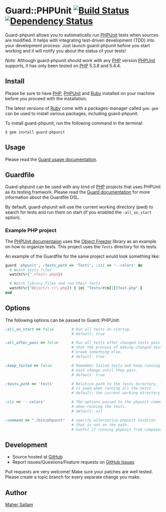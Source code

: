 Guard::PHPUnit [![Build Status](https://secure.travis-ci.org/Maher4Ever/guard-phpunit.png)](http://travis-ci.org/Maher4Ever/guard-phpunit) [![Dependency Status](https://gemnasium.com/Maher4Ever/guard-phpunit.png?branch=master)](https://gemnasium.com/Maher4Ever/guard-phpunit)
==============

Guard-phpunit allows you to automatically run [PHPUnit][6] tests when sources
are modified. It helps with integrating test-driven development (TDD) into
your development process: Just launch guard-phpunit before you start working
and it will notify you about the status of your tests!

*Note*: Although guard-phpunit should work with any [PHP][7] version [PHPUnit][6] supports,
it has only been tested on [PHP][7] 5.3.8 and 5.4.4.

Install
-------

Please be sure to have [PHP][7], [PHPUnit][6] and [Ruby][1] installed on your machine before
you proceed with the installation.

The latest versions of [Ruby][1] come with a packages-manager called `gem`. `gem` can be used to
install various packages, including guard-phpunit.

To install guard-phpunit, run the following command in the terminal:

```shell
$ gem install guard-phpunit
```

Usage
-----

Please read the [Guard usage documentation][3].

Guardfile
---------

Guard-phpunit can be used with any kind of [PHP][7] projects that uses PHPUnit as
its testing framwork. Please read the [Guard documentation][3] for more information
about the Guardfile DSL.

By default, guard-phpunit will use the current working directory (pwd) to
search for tests and run them on start (if you enabled the `:all_on_start` option).

### Example PHP project

The [PHPUnit documentaion][4] uses the [Object Freezer][5] library as an example on how
to organize tests. This project uses the `Tests` directory for its tests.

An example of the Guardfile for the same project would look
something like:

```ruby
guard 'phpunit', :tests_path => 'Tests', :cli => '--colors' do
  # Watch tests files
  watch(%r{^.+Test\.php$})

  # Watch library files and run their tests
  watch(%r{^Object/(.+)\.php}) { |m| "Tests/#{m[1]}Test.php" }
end
```

Options
-------

The following options can be passed to Guard::PHPUnit:

```ruby
:all_on_start => false        # Run all tests on startup.
                              # default: true

:all_after_pass => false      # Run all tests after changed tests pass. This ensures
                              # that the process of making changed tests pass didn't
                              # break something else.
                              # default: true

:keep_failed => false         # Remember failed tests and keep running them with
                              # each change until they pass.
                              # default: true

:tests_path => 'tests'        # Relative path to the tests directory. This path
                              # is used when running all the tests.
                              # default: the current working directory (pwd)

:cli => '--colors'            # The options passed to the phpunit command
                              # when running the tests.
                              # default: nil

:command => "./bin/phpunit"   # specify alternative phpunit location
                              # that is not on the path.
                              # Useful if running phpunit from composer
```

Development
-----------

* Source hosted at [GitHub](https://github.com/Maher4Ever/guard-phpunit)
* Report issues/Questions/Feature requests on [GitHub Issues](https://github.com/Maher4Ever/guard-phpunit/issues)

Pull requests are very welcome! Make sure your patches are well tested. Please create a topic branch for every separate change
you make.

Author
------

[Maher Sallam](https://github.com/Maher4Ever)

[1]:http://ruby-lang.org
[3]:https://github.com/guard/guard#readme
[4]:http://www.phpunit.de/manual/current/en/
[5]:https://github.com/sebastianbergmann/php-object-freezer/
[6]:http://www.phpunit.de
[7]:http://php.net
